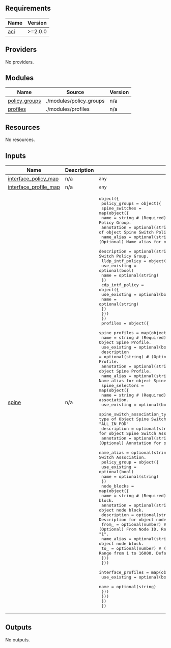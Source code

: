 <!-- BEGIN_TF_DOCS -->
## Requirements

| Name | Version |
|------|---------|
| <a name="requirement_aci"></a> [aci](#requirement\_aci) | >=2.0.0 |

## Providers

No providers.

## Modules

| Name | Source | Version |
|------|--------|---------|
| <a name="module_policy_groups"></a> [policy\_groups](#module\_policy\_groups) | ./modules/policy_groups | n/a |
| <a name="module_profiles"></a> [profiles](#module\_profiles) | ./modules/profiles | n/a |

## Resources

No resources.

## Inputs

| Name | Description | Type | Default | Required |
|------|-------------|------|---------|:--------:|
| <a name="input_interface_policy_map"></a> [interface\_policy\_map](#input\_interface\_policy\_map) | n/a | `any` | n/a | yes |
| <a name="input_interface_profile_map"></a> [interface\_profile\_map](#input\_interface\_profile\_map) | n/a | `any` | n/a | yes |
| <a name="input_spine"></a> [spine](#input\_spine) | n/a | <pre>object({<br>    policy_groups = object({<br>      spine_switches = map(object({<br>        name                  = string # (Required) Name of object Spine Switch Policy Group.<br>        annotation            = optional(string) # (Optional) Annotation of object Spine Switch Policy Group.<br>        name_alias            = optional(string) # (Optional) Name alias for object Spine Switch Policy Group.<br>        description           = optional(string) # (Optional) Description for object Spine Switch Policy Group.<br>        lldp_intf_policy = object({<br>          use_existing  = optional(bool)<br>          name          = optional(string)<br>        })<br>        cdp_intf_policy = object({<br>          use_existing  = optional(bool)<br>          name          = optional(string)<br>        })<br>      }))<br>    })<br>    profiles = object({<br>      spine_profiles = map(object({<br>        name          = string # (Required) Name of Object Spine Profile.<br>        use_existing  = optional(bool)<br>        description   = optional(string) # (Optional) Description for object Spine Profile.<br>        annotation    = optional(string) # (Optional) Annotation for object Spine Profile.<br>        name_alias    = optional(string) # (Optional) Name alias for object Spine Profile.<br>        spine_selectors = map(object({<br>          name                          = string # (Required) Name of Object Spine Switch association.<br>          use_existing                  = optional(bool)<br>          spine_switch_association_type = string # (Required) Spine association type of Object Spine Switch Association. Allowed values: "ALL", "range", "ALL_IN_POD"<br>          description                   = optional(string) # (Optional) Description for object Spine Switch Association.<br>          annotation                    = optional(string) # (Optional) Annotation for object Spine Switch Association.<br>          name_alias                    = optional(string) # (Optional) Name alias for object Spine Switch Association.<br>          policy_group                  = object({<br>            use_existing  = optional(bool)<br>            name          = optional(string)<br>          })<br>          node_blocks = map(object({<br>            name        = string # (Required) Name of Object node block.<br>            annotation  = optional(string) # (Optional) Annotation for object node block.<br>            description = optional(string) # (Optional) Description for object node block.<br>            from_       = optional(number) # (Optional) From Node ID. Range from 1 to 16000. Default value is "1".<br>            name_alias  = optional(string) # (Optional) Name alias for object node block.<br>            to_         = optional(number) # (Optional) To node ID. Range from 1 to 16000. Default value is "1".<br>          }))<br>        }))<br>        interface_profiles = map(object({<br>          use_existing  = optional(bool)<br>          name          = optional(string)<br>        }))<br>      }))<br>    })<br>  })</pre> | n/a | yes |

## Outputs

No outputs.
<!-- END_TF_DOCS -->